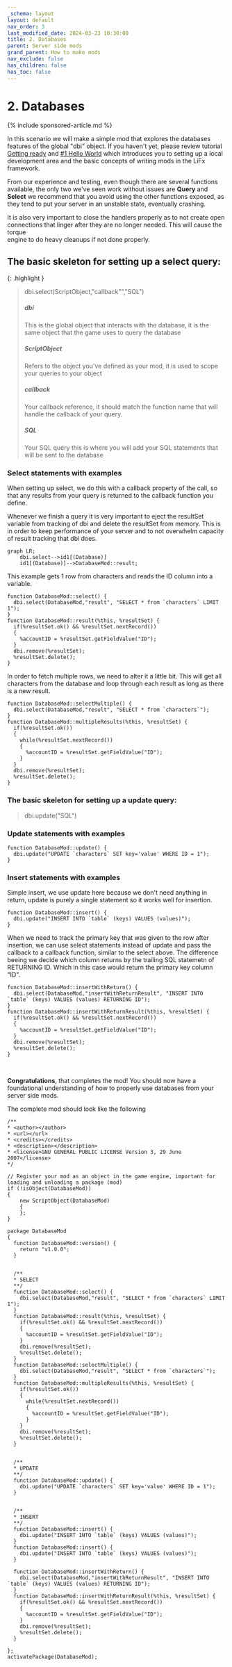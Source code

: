 ```yaml
---
_schema: layout
layout: default
nav_order: 3
last_modified_date: 2024-03-23 10:30:00
title: 2. Databases
parent: Server side mods
grand_parent: How to make mods
nav_exclude: false
has_children: false
has_toc: false
---
```

# 2\. Databases

{% include sponsored-article.md %}

In this scenario we will make a simple mod that explores the databases features of the global "dbi" object. If you haven't yet, please review tutorial [Getting ready](/howtomakemods/server/getting-ready.html "Tutorial getting ready") and [\#1 Hello World](/howtomakemods/server/helloworld.html "Tutorial #1 Hello World") which introduces you to setting up a local development area and the basic concepts of writing mods in the LiFx framework.

From our experience and testing, even though there are several functions available, the only two we've seen work without issues are **Query** and **Select** we recommend that you avoid using the other functions exposed, as they tend to put your server in an unstable state, eventually crashing.

It is also very important to close the handlers properly as to not create open connections that linger after they are no longer needed. This will cause the torque <br>engine to do heavy cleanups if not done properly.

## The basic skeleton for setting up a select query:

{: .highlight }
> <span class="text-red-300">dbi</span>.select(<span class="text-purple-000">ScriptObject</span>,"<span class="text-blue-000">callback</span>"","<span class="text-green-000">SQL</span>")
>
> ##### <span class="text-red-300">dbi</span>
>
> This is the global object that interacts with the database, it is the same object that the game uses to query the database
>
> ##### <span class="text-purple-000">ScriptObject</span>
>
> Refers to the object you've defined as your mod, it is used to scope your queries to your object
>
> ##### <span class="text-blue-000">callback</span>
>
> Your callback reference, it should match the function name that will handle the callback of your query.
>
> ##### <span class="text-green-000">SQL</span>
>
> Your SQL query this is where you will add your SQL statements that will be sent to the database






### Select statements with examples 

When setting up select, we do this with a <span class="text-blue-000">callback</span> property of the call, so that any results from your <span class="text-green-000">query</span> is returned to the <span class="text-blue-000">callback</span> function you define.

Whenever we finish a query it is very important to eject the resultSet variable from tracking of dbi and delete the resultSet from memory.
This is in order to keep performance of your server and to not overwhelm capacity of result tracking that dbi does.

```mermaid
graph LR;
    dbi.select-->id1[(Database)]
    id1[(Database)]-->DatabaseMod::result;
```

This example gets 1 row from characters and reads the ID column into a variable.

```
function DatabaseMod::select() {
  dbi.select(DatabaseMod,"result", "SELECT * from `characters` LIMIT 1");
}
function DatabaseMod::result(%this, %resultSet) {
  if(%resultSet.ok() && %resultSet.nextRecord())
  {
    %accountID = %resultSet.getFieldValue("ID");
  }
  dbi.remove(%resultSet);
  %resultSet.delete();
}

```
In order to fetch multiple rows, we need to alter it a little bit.
This will get all characters from the database and loop through each result as long as there is a new result.

```
function DatabaseMod::selectMultiple() {
  dbi.select(DatabaseMod,"result", "SELECT * from `characters`");
}
function DatabaseMod::multipleResults(%this, %resultSet) {
  if(%resultSet.ok())
  {
    while(%resultSet.nextRecord())
    {
      %accountID = %resultSet.getFieldValue("ID");
    }
  }
  dbi.remove(%resultSet);
  %resultSet.delete();
}

```
### The basic skeleton for setting up a update  query:

> <span class="text-red-300">dbi</span>.update("<span class="text-green-000">SQL</span>")

### Update statements with examples 


```
function DatabaseMod::update() {
  dbi.update("UPDATE `characters` SET key='value' WHERE ID = 1");
}

```

### Insert statements with examples 

Simple insert, we use update here because we don't need anything in return, update is purely a single statement so it works well for insertion.
```
function DatabaseMod::insert() {
  dbi.update("INSERT INTO `table` (keys) VALUES (values)");
}

```

When we need to track the primary key that was given to the row after insertion, we can use select statements instead of update and pass the callback to a callback function, similar to the select above. 
The difference beeing we decide which column returns by the trailing SQL statemetn of RETURNING ID. Which in this case would return the primary key column "ID".

```
function DatabaseMod::insertWithReturn() {
  dbi.select(DatabaseMod,"insertWithReturnResult", "INSERT INTO `table` (keys) VALUES (values) RETURNING ID");
}
function DatabaseMod::insertWithReturnResult(%this, %resultSet) {
  if(%resultSet.ok() && %resultSet.nextRecord())
  {
    %accountID = %resultSet.getFieldValue("ID");
  }
  dbi.remove(%resultSet);
  %resultSet.delete();
}

```

&nbsp;

**Congratulations**, that completes the mod! You should now have a foundational understanding of how to properly use databases from your server side mods.

The complete mod should look like the following

```
/**
* <author></author>
* <url></url>
* <credits></credits>
* <description></description>
* <license>GNU GENERAL PUBLIC LICENSE Version 3, 29 June 2007</license>
*/

// Register your mod as an object in the game engine, important for loading and unloading a package (mod)
if (!isObject(DatabaseMod))
{
    new ScriptObject(DatabaseMod)
    {
    };
}

package DatabaseMod
{
  function DatabaseMod::version() {
    return "v1.0.0";
  }
  
  
  /**
  * SELECT 
  **/
  function DatabaseMod::select() {
    dbi.select(DatabaseMod,"result", "SELECT * from `characters` LIMIT 1");
  }
  function DatabaseMod::result(%this, %resultSet) {
    if(%resultSet.ok() && %resultSet.nextRecord())
    {
      %accountID = %resultSet.getFieldValue("ID");
    }
    dbi.remove(%resultSet);
    %resultSet.delete();
  }
  function DatabaseMod::selectMultiple() {
    dbi.select(DatabaseMod,"result", "SELECT * from `characters`");
  }
  function DatabaseMod::multipleResults(%this, %resultSet) {
    if(%resultSet.ok())
    {
      while(%resultSet.nextRecord())
      {
        %accountID = %resultSet.getFieldValue("ID");
      }
    }
    dbi.remove(%resultSet);
    %resultSet.delete();
  }
  
  
  /** 
  * UPDATE
  **/
  function DatabaseMod::update() {
    dbi.update("UPDATE `characters` SET key='value' WHERE ID = 1");
  }
  
  
  /** 
  * INSERT
  **/
  function DatabaseMod::insert() {
    dbi.update("INSERT INTO `table` (keys) VALUES (values)");
  }
  function DatabaseMod::insert() {
    dbi.update("INSERT INTO `table` (keys) VALUES (values)");
  }
  
  function DatabaseMod::insertWithReturn() {
    dbi.select(DatabaseMod,"insertWithReturnResult", "INSERT INTO `table` (keys) VALUES (values) RETURNING ID");
  }
  function DatabaseMod::insertWithReturnResult(%this, %resultSet) {
    if(%resultSet.ok() && %resultSet.nextRecord())
    {
      %accountID = %resultSet.getFieldValue("ID");
    }
    dbi.remove(%resultSet);
    %resultSet.delete();
  }

};
activatePackage(DatabaseMod);
```